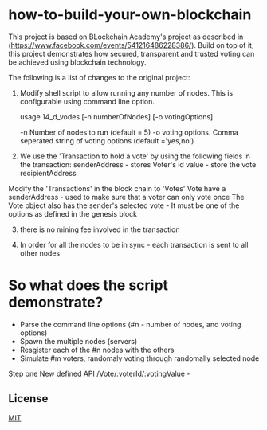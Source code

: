 # how-to-build-your-own-blockchain

This project is based on BLockchain Academy's project as described in (https://www.facebook.com/events/541216486228386/).
Build on top of it, this project demonstrates how secured, transparent and trusted voting can be achieved using blockchain technology.


The following is a list of changes to the original project:
1. Modify shell script to allow running any number of nodes. This is configurable using command line option. 
    
    
    
    usage 14_d_vodes [-n numberOfNodes] [-o votingOptions]

    -n Number of nodes to run (default = 5)
    -o voting options. Comma seperated string of voting options (default ='yes,no')


2. We use the 'Transaction to hold a vote' by using the following fields in the transaction:
    senderAddress - stores Voter's id
    value - store the vote
    recipientAddress

Modify the 'Transactions' in the block chain to 'Votes'
    Vote have a senderAddress - used to make sure that a voter can only vote once
    The Vote object also has the sender's selected vote - It must be one of the options as defined in the genesis block

3. there is no mining fee involved in the transaction

4. In order for all the nodes to be in sync - each transaction is sent to all other     nodes



So what does the script demonstrate?
====================================
 - Parse the command line options (#n - number of nodes, and voting options)
 - Spawn the multiple nodes (servers)
 - Resgister each of the #n nodes with the others
 - Simulate #m voters, randomaly voting through randomally selected node

Step one
New defined API
/Vote/:voterId/:votingValue - 

## License

[MIT](LICENSE)

